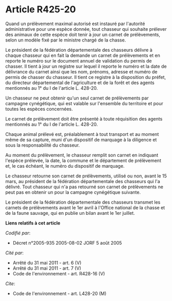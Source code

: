# Article R425-20

Quand un prélèvement maximal autorisé est instauré par l'autorité administrative pour une espèce donnée, tout chasseur qui
souhaite prélever des animaux de cette espèce doit tenir à jour un carnet de prélèvements, selon un modèle fixé par le
ministre chargé de la chasse.

Le président de la fédération départementale des chasseurs délivre à chaque chasseur qui en fait la demande un carnet de
prélèvements et en reporte le numéro sur le document annuel de validation du permis de chasser. Il tient à jour un registre
sur lequel il reporte le numéro et la date de délivrance du carnet ainsi que les nom, prénoms, adresse et numéro de permis de
chasser du chasseur. Il tient ce registre à la disposition du préfet, du directeur départemental de l'agriculture et de la
forêt et des agents mentionnés au 1° du I de l'article L. 428-20.

Un chasseur ne peut obtenir qu'un seul carnet de prélèvements par campagne cynégétique, qui est valable sur l'ensemble du
territoire et pour toutes les espèces concernées.

Le carnet de prélèvement doit être présenté à toute réquisition des agents mentionnés au 1° du I de l'article L. 428-20.

Chaque animal prélevé est, préalablement à tout transport et au moment même de sa capture, muni d'un dispositif de marquage à
la diligence et sous la responsabilité du chasseur.

Au moment du prélèvement, le chasseur remplit son carnet en indiquant l'espèce prélevée, la date, la commune et le
département de prélèvement et, le cas échéant, le numéro du dispositif de marquage.

Le chasseur retourne son carnet de prélèvements, utilisé ou non, avant le 15 mars, au président de la fédération
départementale des chasseurs qui l'a délivré. Tout chasseur qui n'a pas retourné son carnet de prélèvements ne peut pas en
obtenir un pour la campagne cynégétique suivante.

Le président de la fédération départementale des chasseurs transmet les carnets de prélèvements avant le 1er avril à l'Office
national de la chasse et de la faune sauvage, qui en publie un bilan avant le 1er juillet.

**Liens relatifs à cet article**

_Codifié par_:

  - Décret n°2005-935 2005-08-02 JORF 5 août 2005

_Cité par_:

  - Arrêté du 31 mai 2011 - art. 6 (V)
  - Arrêté du 31 mai 2011 - art. 7 (V)
  - Code de l'environnement - art. R428-16 (V)

_Cite_:

  - Code de l'environnement - art. L428-20 (M)

